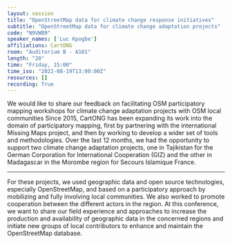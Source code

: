 ```yaml
---
layout: session
title: "OpenStreetMap data for climate change response initiatives"
subtitle: "OpenStreetMap data for climate change adaptation projects"
code: "N9VWB9"
speaker_names: ['Luc Kpogbe']
affiliations: CartONG
room: "Auditorium B - A101"
length: "20"
time: "Friday, 15:00"
time_iso: "2022-08-19T13:00:00Z"
resources: []
recording: True
---
```


We would like to share our feedback on facilitating OSM participatory mapping workshops for climate change adaptation projects with OSM local communities 
Since 2015, CartONG has been expanding its work into the domain of participatory mapping, first by partnering with the international Missing Maps project, and then by working to develop a wider set of tools and methodologies. 
Over the last 12 months, we had the opportunity to support two climate change adaptation projects, one in Tajikistan for the German Corporation for International Cooperation (GIZ) and the other in Madagascar in the Morombe region for Secours Islamique France.

<hr>

For these projects, we used geographic data and open source technologies, especially OpenStreetMap, and based on a participatory approach by mobilizing and fully involving local communities. We also worked to promote cooperation between the different actors in the region. 
At this conference, we want to share our field experience and approaches to increase the production and availability of geographic data in the concerned regions and initiate new groups of local contributors to enhance and maintain the OpenStreetMap database.

